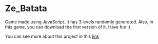 # Ze_Batata

Game made using JavaScript. It has 3 levels randomly generated. Also, in this game, you can download the first version of it. Have fun :)

You can see more about this project in this [link](https://www.behance.net/gallery/65362983/Z-Batata-20)
